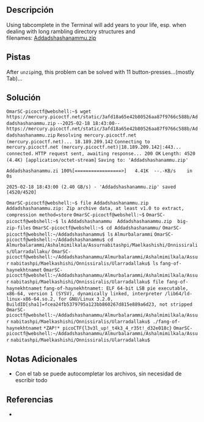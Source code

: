 ## Descripción

Using tabcomplete in the Terminal will add years to your life, esp. when dealing with long rambling directory structures and filenames: [Addadshashanammu.zip](https://mercury.picoctf.net/static/3afd18a65e42b80526aa87f9766c588b/Addadshashanammu.zip)
## Pistas

After `unzip`ing, this problem can be solved with 11 button-presses...(mostly Tab)...

## Solución
`OmarSC-picoctf@webshell:~$ wget https://mercury.picoctf.net/static/3afd18a65e42b80526aa87f9766c588b/Addadshashanammu.zip`
`--2025-02-18 18:43:00--  https://mercury.picoctf.net/static/3afd18a65e42b80526aa87f9766c588b/Addadshashanammu.zip`
`Resolving mercury.picoctf.net (mercury.picoctf.net)... 18.189.209.142`
`Connecting to mercury.picoctf.net (mercury.picoctf.net)|18.189.209.142|:443... connected.`
`HTTP request sent, awaiting response... 200 OK`
`Length: 4520 (4.4K) [application/octet-stream]`
`Saving to: 'Addadshashanammu.zip'`

`Addadshashanammu.zi 100%[=================>]   4.41K  --.-KB/s    in 0s`      

`2025-02-18 18:43:00 (2.40 GB/s) - 'Addadshashanammu.zip' saved [4520/4520]`

`OmarSC-picoctf@webshell:~$ file Addadshashanammu.zip` 
`Addadshashanammu.zip: Zip archive data, at least v1.0 to extract, compression method=store`
`OmarSC-picoctf@webshell:~$` 
`OmarSC-picoctf@webshell:~$ ls`
`Addadshashanammu  Addadshashanammu.zip  big-zip-files`
`OmarSC-picoctf@webshell:~$ cd Addadshashanammu/`
`OmarSC-picoctf@webshell:~/Addadshashanammu$ ls`
`Almurbalarammi`
`OmarSC-picoctf@webshell:~/Addadshashanammu$ cd Almurbalarammi/Ashalmimilkala/Assurnabitashpi/Maelkashishi/Onnissiralis/Ularradallaku/`
`OmarSC-picoctf@webshell:~/Addadshashanammu/Almurbalarammi/Ashalmimilkala/Assur`
`nabitashpi/Maelkashishi/Onnissiralis/Ularradallaku$ ls`
`fang-of-haynekhtnamet`
`OmarSC-picoctf@webshell:~/Addadshashanammu/Almurbalarammi/Ashalmimilkala/Assur`
`nabitashpi/Maelkashishi/Onnissiralis/Ularradallaku$ file fang-of-haynekhtnamet` 
`fang-of-haynekhtnamet: ELF 64-bit LSB pie executable, x86-64, version 1 (SYSV), dynamically linked, interpreter /lib64/ld-linux-x86-64.so.2, for GNU/Linux 3.2.0, BuildID[sha1]=fcea24fb5379795a123bb860267d815e889a6d23, not stripped`
`OmarSC-picoctf@webshell:~/Addadshashanammu/Almurbalarammi/Ashalmimilkala/Assur`
`nabitashpi/Maelkashishi/Onnissiralis/Ularradallaku$ ./fang-of-haynekhtnamet` 
`*ZAP!* picoCTF{l3v3l_up!_t4k3_4_r35t!_d32e018c}`
`OmarSC-picoctf@webshell:~/Addadshashanammu/Almurbalarammi/Ashalmimilkala/Assur`
`nabitashpi/Maelkashishi/Onnissiralis/Ularradallaku$` 


## Notas Adicionales

- Con el tab se puede autocompletar los archivos, sin necesidad de escribir todo

## Referencias
- 

